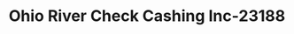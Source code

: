 ---
f_zip-code: 45768
f_state-code: OH
title: Ohio River Check Cashing Inc-23188
f_phone: 740-473-2383
f_city-only: Newport
f_address: Newport Newport
f_location-unique-id: '23188'
slug: ohio-river-check-cashing-inc-23188
updated-on: '2024-05-30T13:46:58.046Z'
created-on: '2024-05-30T13:36:59.803Z'
published-on: '2024-05-30T13:54:32.469Z'
f_city-state: cms/city/newport-oh.md
f_company: cms/company/ohio-river-check-cashing-inc.md
f_state: cms/state/ohio.md
layout: '[payday-loan].html'
tags: payday-loan
---